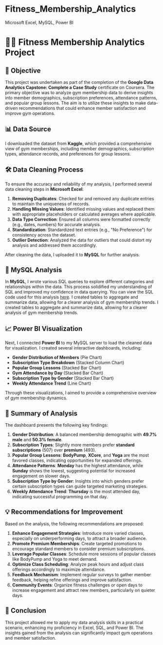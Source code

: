 # Fitness_Membership_Analytics
Microsoft Excel, MySQL, Power BI

# 🏋️‍♂️ Fitness Membership Analytics Project

## 🎯 Objective
This project was undertaken as part of the completion of the **Google Data Analytics Capstone: Complete a Case Study** certificate on Coursera. The primary objective was to analyze gym membership data to derive insights into member demographics, subscription preferences, attendance patterns, and popular group lessons. The aim is to utilize these insights to make data-driven recommendations that could enhance member satisfaction and improve gym operations.

## 📊 Data Source
I downloaded the dataset from **Kaggle**, which provided a comprehensive view of gym memberships, including member demographics, subscription types, attendance records, and preferences for group lessons.

## 🛠️ Data Cleaning Process
To ensure the accuracy and reliability of my analysis, I performed several data cleaning steps in **Microsoft Excel**:

1. **Removing Duplicates**: Checked for and removed any duplicate entries to maintain the uniqueness of records.
2. **Handling Missing Values**: Identified missing values and replaced them with appropriate placeholders or calculated averages where applicable.
3. **Data Type Correction**: Ensured all columns were formatted correctly (e.g., dates, numbers) for accurate analysis.
4. **Standardization**: Standardized text entries (e.g., "No Preference") for consistency across the dataset.
5. **Outlier Detection**: Analyzed the data for outliers that could distort my analysis and addressed them accordingly.

After cleaning the data, I uploaded it to **MySQL** for further analysis.

## 🐬 MySQL Analysis
In **MySQL**, I wrote various SQL queries to explore different categories and relationships within the data. This process solidified my understanding of SQL and improved my confidence in data querying. You can view the SQL code used for this analysis [here](Fitness_Membership_Analytics_SQLCode). I created tables to aggregate and summarize data, allowing for a clearer analysis of gym membership trends.
I created tables to aggregate and summarize data, allowing for a clearer analysis of gym membership trends.

## 📈 Power BI Visualization
Next, I connected **Power BI** to my MySQL server to load the cleaned data for visualization. I created several interactive dashboards, including:

- **Gender Distribution of Members** (Pie Chart)
- **Subscription Type Breakdown** (Stacked Column Chart)
- **Popular Group Lessons** (Stacked Bar Chart)
- **Gym Attendance by Day** (Stacked Bar Chart)
- **Subscription Type by Gender** (Stacked Bar Chart)
- **Weekly Attendance Trend** (Line Chart)

Through these visualizations, I aimed to provide a comprehensive overview of gym membership dynamics.

## 📝 Summary of Analysis
The dashboard presents the following key findings:

1. **Gender Distribution**: A balanced membership demographic with **49.7% male** and **50.3% female**.
2. **Subscription Types**: Slightly more members prefer **standard subscriptions** (507) over **premium** (493).
3. **Popular Group Lessons**: **BodyPump**, **XCore**, and **Yoga** are the most favored classes, indicating opportunities for expanded offerings.
4. **Attendance Patterns**: **Monday** has the highest attendance, while **Sunday** shows the lowest, suggesting potential for increased engagement on slower days.
5. **Subscription Type by Gender**: Insights into which genders prefer certain subscription types can guide targeted marketing strategies.
6. **Weekly Attendance Trend**: **Thursday** is the most attended day, indicating successful programming on that day.

## 💡 Recommendations for Improvement
Based on the analysis, the following recommendations are proposed:

1. **Enhance Engagement Strategies**: Introduce more varied classes, especially on underperforming days, to attract a broader audience.
2. **Promote Premium Memberships**: Create targeted promotions to encourage standard members to consider premium subscriptions.
3. **Leverage Popular Classes**: Schedule more sessions of popular classes like BodyPump and Yoga to meet demand.
4. **Optimize Class Scheduling**: Analyze peak hours and adjust class offerings accordingly to maximize attendance.
5. **Feedback Mechanism**: Implement regular surveys to gather member feedback, helping refine offerings and improve satisfaction.
6. **Community Events**: Organize fitness challenges or open days to increase engagement and attract new members, particularly on quieter days.

## 🚀 Conclusion
This project allowed me to apply my data analysis skills in a practical scenario, enhancing my proficiency in Excel, SQL, and Power BI. The insights gained from the analysis can significantly impact gym operations and member satisfaction.


